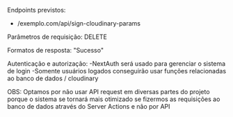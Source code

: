 Endpoints previstos:

- /exemplo.com/api/sign-cloudinary-params

Parâmetros de requisição:
DELETE

Formatos de resposta: "Sucesso"

Autenticação e autorização:
-NextAuth será usado para gerenciar o sistema de login
-Somente usuários logados conseguirão usar funções relacionadas ao banco de dados / cloudinary

OBS: Optamos por não usar API request em diversas partes do projeto porque o sistema se tornará mais otimizado se fizermos as requisições ao banco de dados através do Server Actions e não por API
